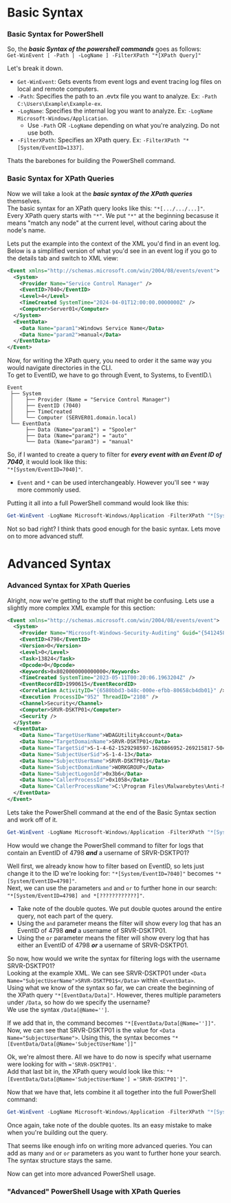 # Basic Syntax
### Basic Syntax for PowerShell
So, the ***basic Syntax of the powershell commands*** goes as follows:\
`Get-WinEvent [ -Path | -LogName ] -FilterXPath "*[XPath Query]"`

Let's break it down.
- `Get-WinEvent`: Gets events from event logs and event tracing log files on local and remote computers.
- `-Path`: Specifies the path to an .evtx file you want to analyze. Ex: `-Path C:\Users\Example\Example-ex`.
- `-LogName`: Specifies the internal log you want to analyze. Ex: `-LogName Microsoft-Windows/Application`.
  - Use `-Path` OR `-LogName` depending on what you're analyzing. Do not use both.
- `-FilterXPath`: Specifies an XPath query. Ex: `-FilterXPath "*[System/EventID=1337]`.

Thats the barebones for building the PowerShell command.

### Basic Syntax for XPath Queries
Now we will take a look at the ***basic syntax of the XPath queries*** themselves.\
The basic syntax for an XPath query looks like this:
`"*[.../.../...]"`.\
Every XPath query starts with `"*"`. We put `"*"` at the beginning becasuse it means "match any node" at the current level, without caring about the node's name.

Lets put the example into the context of the XML you'd find in an event log.\
Below is a simplified version of what you'd see in an event log if you go to the details tab and switch to XML view:
```xml  
<Event xmlns="http://schemas.microsoft.com/win/2004/08/events/event">
  <System>
    <Provider Name="Service Control Manager" />
    <EventID>7040</EventID>
    <Level>4</Level>
    <TimeCreated SystemTime="2024-04-01T12:00:00.0000000Z" />
    <Computer>Server01</Computer>
  </System>
  <EventData>
    <Data Name="param1">Windows Service Name</Data>
    <Data Name="param2">manual</Data>
  </EventData>
</Event>
```
Now, for writing the XPath query, you need to order it the same way you would navigate directories in the CLI.\
To get to  EventID, we have to go through Event, to Systems, to EventID.\
```pgsql
Event
 ├── System
 │    ├── Provider (Name = "Service Control Manager")
 │    ├── EventID (7040)
 │    ├── TimeCreated
 │    └── Computer (SERVER01.domain.local)
 └── EventData
      ├── Data (Name="param1") = "Spooler"
      ├── Data (Name="param2") = "auto"
      └── Data (Name="param3") = "manual"
```

So, if I wanted to create a query to filter for ***every event with an Event ID of 7040***, it would look like this:\
`"*[System/EventID=7040]"`.
 - `Event` and `*` can be used interchangeably. However you'll see `*` way more commonly used.

Putting it all into a full PowerShell command would look like this:
```PowerShell
Get-WinEvent -LogName Microsoft-Windows/Application -FilterXPath "*[System/EventID=7040]"
```
Not so bad right?
I think thats good enough for the basic syntax. Lets move on to more advanced stuff.

# Advanced Syntax
### Advanced Syntax for XPath Queries
Alright, now we're getting to the stuff that might be confusing.
Lets use a slightly more complex XML example for this section:
```xml
<Event xmlns="http://schemas.microsoft.com/win/2004/08/events/event">
  <System>
    <Provider Name="Microsoft-Windows-Security-Auditing" Guid="{54124585-2635-4994-a5ba-3e3b9958c30d}" /> 
    <EventID>4798</EventID> 
    <Version>0</Version> 
    <Level>0</Level> 
    <Task>13824</Task> 
    <Opcode>0</Opcode> 
    <Keywords>0x8020000000000000</Keywords> 
    <TimeCreated SystemTime="2023-05-11T00:20:06.1963204Z" /> 
    <EventRecordID>1990615</EventRecordID> 
    <Correlation ActivityID="{6580bbd3-b48c-000e-efbb-80658cb4db01}" /> 
    <Execution ProcessID="952" ThreadID="2108" /> 
    <Channel>Security</Channel> 
    <Computer>SRVR-DSKTP01</Computer> 
    <Security /> 
  </System>
  <EventData>
    <Data Name="TargetUserName">WDAGUtilityAccount</Data> 
    <Data Name="TargetDomainName">SRVR-DSKTP01</Data> 
    <Data Name="TargetSid">S-1-4-62-1529298597-1620866952-269215817-504</Data> 
    <Data Name="SubjectUserSid">S-1-4-13</Data> 
    <Data Name="SubjectUserName">SRVR-DSKTP01$</Data> 
    <Data Name="SubjectDomainName">WORKGROUP</Data> 
    <Data Name="SubjectLogonId">0x3b6</Data> 
    <Data Name="CallerProcessId">0x1058</Data> 
    <Data Name="CallerProcessName">C:\Program Files\Malwarebytes\Anti-Malware\MBAMService.exe</Data> 
  </EventData>
</Event>
```
Lets take the PowerShell command at the end of the Basic Syntax section and work off of it.
```PowerShell
Get-WinEvent -LogName Microsoft-Windows/Application -FilterXPath "*[System/EventID=7040]"
```
How would we change the PowerShell command to filter for logs that contain an EventID of 4798 ***and*** a username of SRVR-DSKTP01?

Well first, we already know how to filter based on EventID, so lets just change it to the ID we're looking for: `"*[System/EventID=7040]"` becomes `"*[System/EventID=4798]"`.\
Next, we can use the parameters `and` and `or` to further hone in our search: `"*[System/EventID=4798] and *[????????????]"`.
- Take note of the double quotes. We put double quotes around the entire query, not each part of the query.
 - Using the `and` parameter means the filter will show every log that has an EventID of 4798 ***and*** a username of SRVR-DSKTP01.
 - Using the `or` parameter means the filter will show every log that has either an EventID of 4798 ***or*** a username of SRVR-DSKTP01.

So now, how would we write the syntax for filtering logs with the username SRVR-DSKTP01?\
Looking at the example XML. We can see SRVR-DSKTP01 under `<Data Name="SubjectUserName">SRVR-DSKTP01$</Data>` within `<EventData>`.\
Using what we know of the syntax so far, we can create the beginning of the XPath query `"*[EventData/Data]"`. However, theres multiple parameters under `/Data`, so how do we specify the username?\
We use the syntax `/Data[@Name='']`.

If we add that in, the command becomes `"*[EventData/Data[@Name='']]"`. Now, we can see that SRVR-DSKTP01 is the value for `<Data Name="SubjectUserName">`. Using this, the syntax becomes `"*[EventData/Data[@Name='SubjectUserName']]"`

Ok, we're almost there.
All we have to do now is specify what username were looking for with `='SRVR-DSKTP01'`.\
Add that last bit in, the XPath query would look like this: `"*[EventData/Data[@Name='SubjectUserName'] ='SRVR-DSKTP01']"`.

Now that we have that, lets combine it all together into the full PowerShell command:
```PowerShell
Get-WinEvent -LogName Microsoft-Windows/Application -FilterXPath "*[System/EventID=4798] and *[EventData/Data[@Name='SubjectUserName'] ='SRVR-DSKTP01']"
```
Once again, take note of the double quotes. Its an easy mistake to make when you're building out the query.

That seems like enough info on writing more advanced queries. You can add as many `and` or `or` parameters as you want to further hone your search. The syntax structure stays the same.

Now can get into more advanced PowerShell usage.
### "Advanced" PowerShell Usage with XPath Queries

